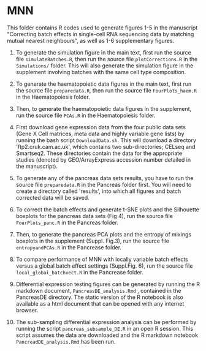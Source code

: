 # MNN

This folder contains R codes used to generate figures 1-5 in the manuscript "Correcting batch effects in single-cell RNA sequencing data by matching mutual nearest neighbours", as well as 1-6 supplementary figures.

1. To generate the simulation figure in the main text, first run the source file `simulateBatches.R`, then run the source file `plotCorrections.R` in the `Simulations/` folder.
This will also generate the simulation figure in the supplement involving batches with the same cell type composition.

2. To generate the haematopoietic data figures in the main text, first run the source file `preparedata.R`, then  run the source file `FourPlots_haem.R` in the Haematopoiesis folder.

3. Then, to generate the haematopoietic data figures in the supplement, run the source file `PCAs.R` in the Haematopoiesis folder.

4. First download gene expression data from the four public data sets (Gene X Cell matrices, meta data and highly variable gene lists) by running the bash script `DownloadData.sh`.  This will download a directory 'ftp2.cruk.cam.ac.uk', which contains two sub-directories; CELseq and Smartseq2.  These directories contain the data for the appropriate studies (denoted by GEO/ArrayExpress accession number detailed in the manuscript).

5. To generate any of the pancreas data sets results, you have to run the source file `preparedata.R` in the Pancreas folder first. You will need to create a directory called 'results', into which all figures and batch corrected data will be saved.

6. To correct the batch effects and generate t-SNE plots and the Silhouette boxplots for the pancreas data sets (Fig 4), run the source file `FourPlots_panc.R` in the Pancreas folder.

7. Then, to generate the pancreas PCA plots and the entropy of mixings boxplots in the supplement (Suppl. Fig.3), run the source file `entropyandPCAs.R` in the Pancrease folder.

8. To compare performance of MNN with locally variable batch effects versus a global batch effect settings (Suppl.Fig. 6), run the source file `local_global_batchvect.R` in the Pancrease folder.

9. Differential expression testing figures can be generated by running the R markdown document, `PancreasDE_analysis.Rmd` , contained in the PancreasDE directory.  The static version of the R notebook is also available as a html document that can be opened with any internet browser.

10. The sub-sampling differential expression analysis can be performed by running the script `pancreas_subsample_DE.R` in an open R session.  This script assumes the data are downloaded and the R markdown notebook `PancreadDE_analysis.Rmd` has been run.
